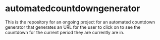 # automatedcountdowngenerator
This is the repository for an ongoing project for an automated countdown generator that generates an URL for the user to click on to see the countdown for the current period they are currently are in.
